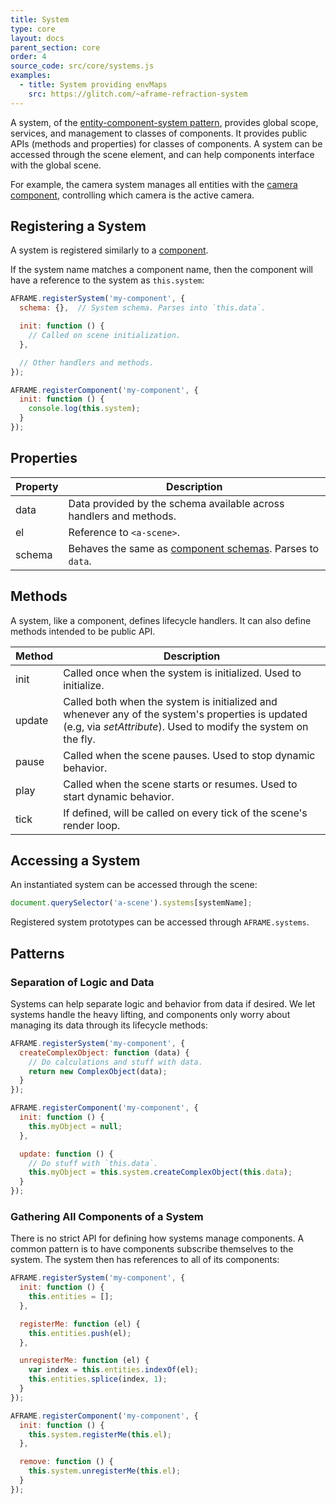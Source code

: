 ```yaml
---
title: System
type: core
layout: docs
parent_section: core
order: 4
source_code: src/core/systems.js
examples: 
  - title: System providing envMaps
    src: https://glitch.com/~aframe-refraction-system
---
```


[ecs]: ../introduction/entity-component-system.md

A system, of the [entity-component-system pattern][ecs], provides global scope,
services, and management to classes of components. It provides public APIs
(methods and properties) for classes of components. A system can be accessed
through the scene element, and can help components interface with the global
scene.

[camera]: ../components/camera.md

For example, the camera system manages all entities with the [camera
component][camera], controlling which camera is the active camera.

<!--toc-->

## Registering a System

[components]: ./component.md

A system is registered similarly to a [component][components].

If the system name matches a component name, then the component will have a
reference to the system as `this.system`:

```js
AFRAME.registerSystem('my-component', {
  schema: {},  // System schema. Parses into `this.data`.

  init: function () {
    // Called on scene initialization.
  },

  // Other handlers and methods.
});

AFRAME.registerComponent('my-component', {
  init: function () {
    console.log(this.system);
  }
});
```

## Properties

[schema]: ./component.md#schema

| Property | Description                                                        |
| -------- | -------------                                                      |
| data     | Data provided by the schema available across handlers and methods. |
| el       | Reference to `<a-scene>`.                                          |
| schema   | Behaves the same as [component schemas][schema]. Parses to `data`. |

## Methods

A system, like a component, defines lifecycle handlers. It can also define
methods intended to be public API.

| Method   | Description                                                              |
| -------- | -------------                                                            |
| init     | Called once when the system is initialized. Used to initialize.          |
| update   | Called both when the system is initialized and whenever any of the system's properties is updated (e.g, via *setAttribute*). Used to modify the system on the fly.              |
| pause    | Called when the scene pauses. Used to stop dynamic behavior.             |
| play     | Called when the scene starts or resumes. Used to start dynamic behavior. |
| tick     | If defined, will be called on every tick of the scene's render loop.     |

## Accessing a System

An instantiated system can be accessed through the scene:

```js
document.querySelector('a-scene').systems[systemName];
```

Registered system prototypes can be accessed through `AFRAME.systems`.

## Patterns

### Separation of Logic and Data

Systems can help separate logic and behavior from data if desired. We let
systems handle the heavy lifting, and components only worry about managing its
data through its lifecycle methods:

```js
AFRAME.registerSystem('my-component', {
  createComplexObject: function (data) {
    // Do calculations and stuff with data.
    return new ComplexObject(data);
  }
});

AFRAME.registerComponent('my-component', {
  init: function () {
    this.myObject = null;
  },

  update: function () {
    // Do stuff with `this.data`.
    this.myObject = this.system.createComplexObject(this.data);
  }
});
```

### Gathering All Components of a System

There is no strict API for defining how systems manage components. A common
pattern is to have components subscribe themselves to the system. The system
then has references to all of its components:

```js
AFRAME.registerSystem('my-component', {
  init: function () {
    this.entities = [];
  },

  registerMe: function (el) {
    this.entities.push(el);
  },

  unregisterMe: function (el) {
    var index = this.entities.indexOf(el);
    this.entities.splice(index, 1);
  }
});

AFRAME.registerComponent('my-component', {
  init: function () {
    this.system.registerMe(this.el);
  },

  remove: function () {
    this.system.unregisterMe(this.el);
  }
});
```

